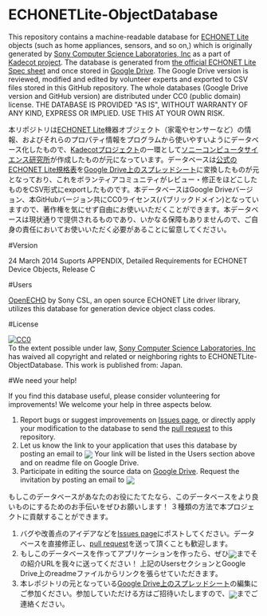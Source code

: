 ECHONETLite-ObjectDatabase
==========================

This repository contains a machine-readable database for [ECHONET Lite](http://www.echonet.gr.jp/english/index.htm) objects (such as home appliances, sensors, and so on,) which is originally generated by [Sony Computer Science Laboratories, Inc](http://www.sonycsl.co.jp/) as a part of [Kadecot project](http://kadecot.net). The database is generated from [the official ECHONET Lite Spec sheet](http://www.echonet.gr.jp/spec/index.htm) and once stored in [Google Drive](https://drive.google.com/folderview?id=0B6eFizhiL1dYNEJqTzJhS1o5aFk). The Google Drive version is reviewed, modified and edited by volunteer experts and exported to CSV files stored in this GitHub repository.
The whole databases (Google Drive version and GitHub version) are distributed under CC0 (public domain) license. THE DATABASE IS PROVIDED "AS IS", WITHOUT WARRANTY OF ANY KIND, EXPRESS OR IMPLIED. USE THIS AT YOUR OWN RISK.

本リポジトリは[ECHONET Lite](http://www.echonet.gr.jp/)機器オブジェクト（家電やセンサーなど）の情報、およびそれらのプロパティ情報をプログラムから使いやすいようにデータベース化したもので、[Kadecotプロジェクト](http://kadecot.net)の一環として[ソニーコンピュータサイエンス研究所](http://www.sonycsl.co.jp/)が作成したものが元になっています。データベースは[公式のECHONET Lite規格表](http://www.echonet.gr.jp/spec/index.htm)を[Google Drive上のスプレッドシート](https://drive.google.com/folderview?id=0B6eFizhiL1dYNEJqTzJhS1o5aFk)に変換したものが元となっており、これをボランティアコミュニティがレビュー・修正をほどこしたものをCSV形式にexportしたものです。本データベースはGoogle Driveバージョン、本GitHubバージョン共にCC0ライセンス(パブリックドメイン)となっていますので、著作権を気にせず自由にお使いいただくことができます。本データベースは現状通りで提供されるものであり、いかなる保障もありませんので、ご自身の責任においてお使いいただく必要があることに留意してください。

#Version

24 March 2014  Suports APPENDIX, Detailed Requirements for ECHONET Device Objects, Release C

#Users

[OpenECHO](https://github.com/SonyCSL/OpenECHO) by Sony CSL, an open source ECHONET Lite driver library, utilizes this database for generation device object class codes.

#License

<p xmlns:dct="http://purl.org/dc/terms/" xmlns:vcard="http://www.w3.org/2001/vcard-rdf/3.0#">
  <a rel="license"
     href="http://creativecommons.org/publicdomain/zero/1.0/">
    <img src="http://i.creativecommons.org/p/zero/1.0/88x31.png" style="border-style: none;" alt="CC0" />
  </a>
  <br />
  To the extent possible under law,
  <a rel="dct:publisher"
     href="https://github.com/SonyCSL/ECHONETLite-ObjectDatabase">
    <span property="dct:title">Sony Computer Science Laboratories, Inc</span></a>
  has waived all copyright and related or neighboring rights to
  <span property="dct:title">ECHONETLite-ObjectDatabase</span>.
This work is published from:
<span property="vcard:Country" datatype="dct:ISO3166"
      content="JP" about="https://github.com/SonyCSL/ECHONETLite-ObjectDatabase">
  Japan</span>.
</p>

#We need your help!

If you find this database useful, please consider volunteering for improvements!
We welcome your help in three aspects below.

1. Report bugs or suggest improvements on [Issues page](https://github.com/SonyCSL/ECHONETLite-ObjectDatabase/issues), or directly apply your modification to the database to send the [pull request](https://github.com/SonyCSL/ECHONETLite-ObjectDatabase/pulls) to this repository.
2. Let us know the link to your application that uses this database by posting an email to <img src="http://kadecot.net/media/email.png" align="center"></img>
Your link will be listed in the Users section above and on readme file on Google Drive.
3. Participate in editing the source data on [Google Drive](https://drive.google.com/folderview?id=0B6eFizhiL1dYNEJqTzJhS1o5aFk). Request the invitation by posting an email to <img src="http://kadecot.net/media/email.png" align="center"></img>

もしこのデータベースがあなたのお役にたてたなら、このデータベースをより良いものにするためのお手伝いをぜひお願いします！
３種類の方法で本プロジェクトに貢献することができます。

1. バグや改善点のアイデアなどを[Issues page](https://github.com/SonyCSL/ECHONETLite-ObjectDatabase/issues)にポストしてください。データベースを直接修正し、[pull request](https://github.com/SonyCSL/ECHONETLite-ObjectDatabase/pulls)を送って頂くことも歓迎します。
2. もしこのデータベースを作ってアプリケーションを作ったら、ぜひ<img src="http://kadecot.net/media/email.png" align="center"></img>までその紹介URLを我々に送ってください！
上記のUsersセクションとGoogle Drive上のreadmeファイルからリンクを張らせていただきます。
3. 本レポジトリの元となっている[Google Drive上のスプレッドシート](https://drive.google.com/folderview?id=0B6eFizhiL1dYNEJqTzJhS1o5aFk)の編集にご参加ください。参加していただける方はご招待いたしますので、<img src="http://kadecot.net/media/email.png" align="center"></img>までご連絡ください。
